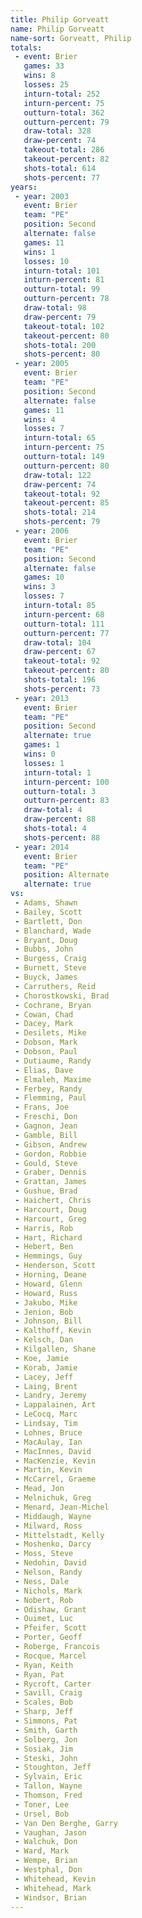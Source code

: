 ```yaml
---
title: Philip Gorveatt
name: Philip Gorveatt
name-sort: Gorveatt, Philip
totals:
 - event: Brier
   games: 33
   wins: 8
   losses: 25
   inturn-total: 252
   inturn-percent: 75
   outturn-total: 362
   outturn-percent: 79
   draw-total: 328
   draw-percent: 74
   takeout-total: 286
   takeout-percent: 82
   shots-total: 614
   shots-percent: 77
years:
 - year: 2003
   event: Brier
   team: "PE"
   position: Second
   alternate: false
   games: 11
   wins: 1
   losses: 10
   inturn-total: 101
   inturn-percent: 81
   outturn-total: 99
   outturn-percent: 78
   draw-total: 98
   draw-percent: 79
   takeout-total: 102
   takeout-percent: 80
   shots-total: 200
   shots-percent: 80
 - year: 2005
   event: Brier
   team: "PE"
   position: Second
   alternate: false
   games: 11
   wins: 4
   losses: 7
   inturn-total: 65
   inturn-percent: 75
   outturn-total: 149
   outturn-percent: 80
   draw-total: 122
   draw-percent: 74
   takeout-total: 92
   takeout-percent: 85
   shots-total: 214
   shots-percent: 79
 - year: 2006
   event: Brier
   team: "PE"
   position: Second
   alternate: false
   games: 10
   wins: 3
   losses: 7
   inturn-total: 85
   inturn-percent: 68
   outturn-total: 111
   outturn-percent: 77
   draw-total: 104
   draw-percent: 67
   takeout-total: 92
   takeout-percent: 80
   shots-total: 196
   shots-percent: 73
 - year: 2013
   event: Brier
   team: "PE"
   position: Second
   alternate: true
   games: 1
   wins: 0
   losses: 1
   inturn-total: 1
   inturn-percent: 100
   outturn-total: 3
   outturn-percent: 83
   draw-total: 4
   draw-percent: 88
   shots-total: 4
   shots-percent: 88
 - year: 2014
   event: Brier
   team: "PE"
   position: Alternate
   alternate: true
vs:
 - Adams, Shawn
 - Bailey, Scott
 - Bartlett, Don
 - Blanchard, Wade
 - Bryant, Doug
 - Bubbs, John
 - Burgess, Craig
 - Burnett, Steve
 - Buyck, James
 - Carruthers, Reid
 - Chorostkowski, Brad
 - Cochrane, Bryan
 - Cowan, Chad
 - Dacey, Mark
 - Desilets, Mike
 - Dobson, Mark
 - Dobson, Paul
 - Dutiaume, Randy
 - Elias, Dave
 - Elmaleh, Maxime
 - Ferbey, Randy
 - Flemming, Paul
 - Frans, Joe
 - Freschi, Don
 - Gagnon, Jean
 - Gamble, Bill
 - Gibson, Andrew
 - Gordon, Robbie
 - Gould, Steve
 - Graber, Dennis
 - Grattan, James
 - Gushue, Brad
 - Haichert, Chris
 - Harcourt, Doug
 - Harcourt, Greg
 - Harris, Rob
 - Hart, Richard
 - Hebert, Ben
 - Hemmings, Guy
 - Henderson, Scott
 - Horning, Deane
 - Howard, Glenn
 - Howard, Russ
 - Jakubo, Mike
 - Jenion, Bob
 - Johnson, Bill
 - Kalthoff, Kevin
 - Kelsch, Dan
 - Kilgallen, Shane
 - Koe, Jamie
 - Korab, Jamie
 - Lacey, Jeff
 - Laing, Brent
 - Landry, Jeremy
 - Lappalainen, Art
 - LeCocq, Marc
 - Lindsay, Tim
 - Lohnes, Bruce
 - MacAulay, Ian
 - MacInnes, David
 - MacKenzie, Kevin
 - Martin, Kevin
 - McCarrel, Graeme
 - Mead, Jon
 - Melnichuk, Greg
 - Menard, Jean-Michel
 - Middaugh, Wayne
 - Milward, Ross
 - Mittelstadt, Kelly
 - Moshenko, Darcy
 - Moss, Steve
 - Nedohin, David
 - Nelson, Randy
 - Ness, Dale
 - Nichols, Mark
 - Nobert, Rob
 - Odishaw, Grant
 - Ouimet, Luc
 - Pfeifer, Scott
 - Porter, Geoff
 - Roberge, Francois
 - Rocque, Marcel
 - Ryan, Keith
 - Ryan, Pat
 - Rycroft, Carter
 - Savill, Craig
 - Scales, Bob
 - Sharp, Jeff
 - Simmons, Pat
 - Smith, Garth
 - Solberg, Jon
 - Sosiak, Jim
 - Steski, John
 - Stoughton, Jeff
 - Sylvain, Eric
 - Tallon, Wayne
 - Thomson, Fred
 - Toner, Lee
 - Ursel, Bob
 - Van Den Berghe, Garry
 - Vaughan, Jason
 - Walchuk, Don
 - Ward, Mark
 - Wempe, Brian
 - Westphal, Don
 - Whitehead, Kevin
 - Whitehead, Mark
 - Windsor, Brian
---
```

